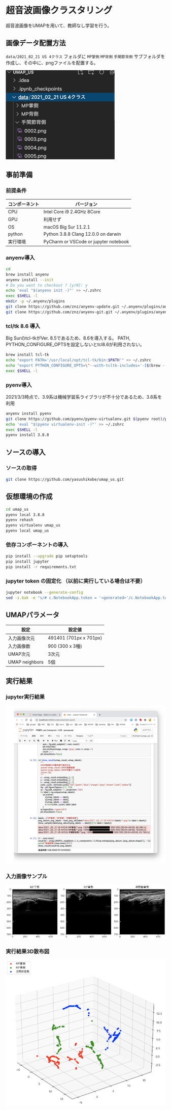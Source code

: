 # 超音波画像クラスタリング

超音波画像をUMAPを用いて、教師なし学習を行う。

## 画像データ配置方法

``data/2021_02_21 US 4クラス`` フォルダに ``MP掌側`` ``MP背側`` ``手関節背側`` 
サブフォルダを作成し、その中に、pngファイルを配置する。

![fig1](README/2021-02-27-17-49-22.png)

## 事前準備

### 前提条件

コンポーネント|バージョン
---|---
CPU|Intel Core i9 2.4GHz 8Core
GPU|利用せず
OS|macOS Big Sur 11.2.1
python|Python 3.8.8 Clang 12.0.0 on darwin
実行環境|PyCharm or VSCode or jupyter notebook

### anyenv導入

```zsh
cd
brew install anyenv
anyenv install --init
# Do you want to checkout ? [y/N]: y
echo 'eval "$(anyenv init -)"' >> ~/.zshrc
exec $SHELL -l
mkdir -p ~/.anyenv/plugins
git clone https://github.com/znz/anyenv-update.git ~/.anyenv/plugins/anyenv-update
git clone https://github.com/znz/anyenv-git.git ~/.anyenv/plugins/anyenv-git
```

### tcl/tk 8.6 導入

Big Surのtcl-tkがVer. 8.5であるため、8.6を導入する。
PATH, PYTHON_CONFIGURE_OPTSを設定しないとtcl8.6が利用されない。

```zsh
brew install tcl-tk
echo "export PATH='/usr/local/opt/tcl-tk/bin:$PATH'" >> ~/.zshrc
echo "export PYTHON_CONFIGURE_OPTS=\"--with-tcltk-includes='-I$(brew --prefix tcl-tk)/include' --with-tcltk-libs='-L$(brew --prefix tcl-tk)/lib -ltcl8.6 -ltk8.6'\"" >> ~/.zshrc
exec $SHELL -l
```

### pyenv導入

2021/3/3時点で、3.9系は機械学習系ライブラリが不十分であるため、3.8系を利用

```zsh
anyenv install pyenv
git clone https://github.com/pyenv/pyenv-virtualenv.git $(pyenv root)/plugins/pyenv-virtualenv
echo 'eval "$(pyenv virtualenv-init -)"' >> ~/.zshrc
exec $SHELL -l
pyenv install 3.8.8
```

## ソースの導入

### ソースの取得

```zsh
git clone https://github.com/yasushikobe/umap_us.git
```

## 仮想環境の作成

```zsh
cd umap_us
pyenv local 3.8.8
pyenv rehash
pyenv virtualenv umap_us
pyenv local umap_us
```

### 依存コンポーネントの導入

```zsh
pip install --upgrade pip setuptools
pip install jupyter
pip install -r requirements.txt
```

### jupyter token の固定化 （以前に実行している場合は不要）

```zsh
jupyter notebook --generate-config
sed -i.bak -e "s/# c.NotebookApp.token = '<generated>'/c.NotebookApp.token = '0000'/" ~/.jupyter/jupyter_notebook_config.py
```

## UMAPパラメータ

設定|設定値
---|---
入力画像次元|491401 (701px x 701px)
入力画像数|900 (300 x 3種)
UMAP次元|3次元
UMAP neighbors|5個

## 実行結果

### jupyter実行結果

![fig2-1](README/2021-02-28-16-06-18.png)

### 入力画像サンプル

![fig2-2](README/2021-02-28-16-11-09.png)

### 実行結果3D散布図

![fig2-3](README/2021-02-28-16-07-30.png)
